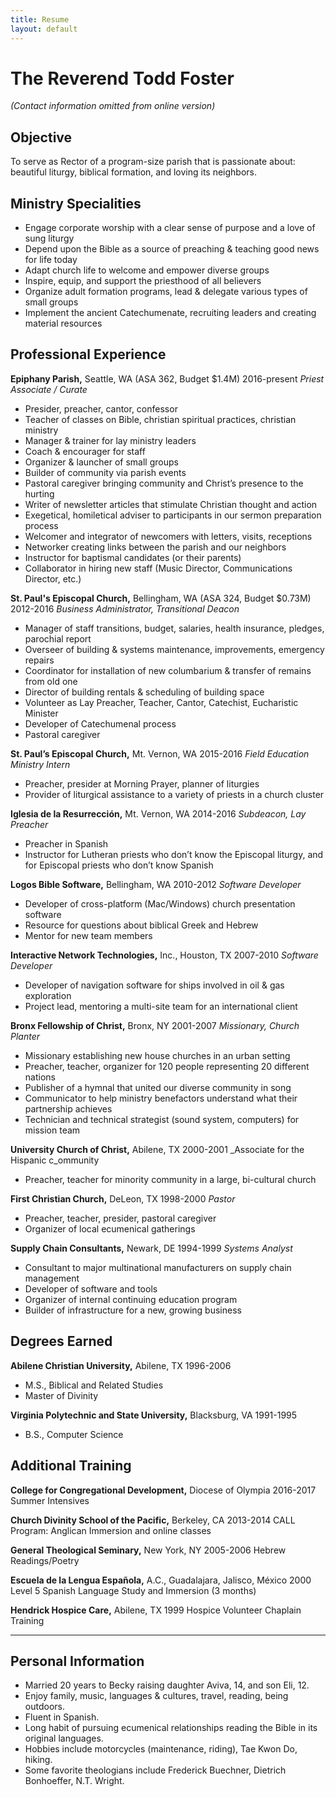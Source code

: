 ```yaml
---
title: Resume
layout: default
---
```


# The Reverend Todd Foster

_(Contact information omitted from online version)_


## Objective

To serve as Rector of a program-size parish that is passionate about: beautiful liturgy, biblical formation, and loving its neighbors.


## Ministry Specialities

* Engage corporate worship with a clear sense of purpose and a love of sung liturgy
* Depend upon the Bible as a source of preaching & teaching good news for life today
* Adapt church life to welcome and empower diverse groups
* Inspire, equip, and support the priesthood of all believers
* Organize adult formation programs, lead & delegate various types of small groups
* Implement the ancient Catechumenate, recruiting leaders and creating material resources


## Professional Experience

**Epiphany Parish,** Seattle, WA (ASA 362, Budget $1.4M)	2016-present
	_Priest Associate / Curate_
* Presider, preacher, cantor, confessor
* Teacher of classes on Bible, christian spiritual practices, christian ministry
* Manager & trainer for lay ministry leaders
* Coach & encourager for staff
* Organizer & launcher of small groups
* Builder of community via parish events
* Pastoral caregiver bringing community and Christ’s presence to the hurting
* Writer of newsletter articles that stimulate Christian thought and action
* Exegetical, homiletical adviser to participants in our sermon preparation process
* Welcomer and integrator of newcomers with letters, visits, receptions
* Networker creating links between the parish and our neighbors
* Instructor for baptismal candidates (or their parents)
* Collaborator in hiring new staff (Music Director, Communications Director, etc.)


**St. Paul's Episcopal Church,** Bellingham, WA (ASA 324, Budget $0.73M)	2012-2016
	_Business Administrator, Transitional Deacon_
* Manager of staff transitions, budget, salaries, health insurance, pledges, parochial report
* Overseer of building & systems maintenance, improvements, emergency repairs
* Coordinator for installation of new columbarium & transfer of remains from old one
* Director of building rentals & scheduling of building space
* Volunteer as Lay Preacher, Teacher, Cantor, Catechist, Eucharistic Minister
* Developer of Catechumenal process
* Pastoral caregiver

**St. Paul’s Episcopal Church,** Mt. Vernon, WA 2015-2016
	_Field Education Ministry Intern_
* Preacher, presider at Morning Prayer, planner of liturgies
* Provider of liturgical assistance to a variety of priests in a church cluster

**Iglesia de la Resurrección,** Mt. Vernon, WA  	2014-2016
	_Subdeacon, Lay Preacher_
* Preacher in Spanish
* Instructor for Lutheran priests who don’t know the Episcopal liturgy, and for Episcopal priests who don’t know Spanish

**Logos Bible Software,** Bellingham, WA	2010-2012
	_Software Developer_
* Developer of cross-platform (Mac/Windows) church presentation software
* Resource for questions about biblical Greek and Hebrew
* Mentor for new team members

**Interactive Network Technologies,** Inc., Houston, TX 	2007-2010
	_Software Developer_
* Developer of navigation software for ships involved in oil & gas exploration
* Project lead, mentoring a multi-site team for an international client

**Bronx Fellowship of Christ,** Bronx, NY  	2001-2007
	_Missionary, Church Planter_
* Missionary establishing new house churches in an urban setting
* Preacher, teacher, organizer for 120 people representing 20 different nations
* Publisher of a hymnal that united our diverse community in song
* Communicator to help ministry benefactors understand what their partnership achieves
* Technician and technical strategist (sound system, computers) for mission team

**University Church of Christ,** Abilene, TX 	2000-2001
	_Associate for the Hispanic c_ommunity
* Preacher, teacher for minority community in a large, bi-cultural church

**First Christian Church,** DeLeon, TX 	1998-2000
	_Pastor_
* Preacher, teacher, presider, pastoral caregiver
* Organizer of local ecumenical gatherings

**Supply Chain Consultants,** Newark, DE 	1994-1999
	_Systems Analyst_
* Consultant to major multinational manufacturers on supply chain management
* Developer of software and tools
* Organizer of internal continuing education program
* Builder of infrastructure for a new, growing business


## Degrees Earned

**Abilene Christian University,** Abilene, TX 	1996-2006
* 	M.S., Biblical and Related Studies
* 	Master of Divinity

**Virginia Polytechnic and State University,** Blacksburg, VA 	1991-1995
* 	B.S., Computer Science


## Additional Training

**College for Congregational Development,** Diocese of Olympia	2016-2017
	Summer Intensives

**Church Divinity School of the Pacific,** Berkeley, CA 	2013-2014
	CALL Program: Anglican Immersion and online classes

**General Theological Seminary,** New York, NY 	2005-2006
	Hebrew Readings/Poetry

**Escuela de la Lengua Española,** A.C., Guadalajara, Jalisco, México	2000
	Level 5 Spanish Language Study and Immersion (3 months)

**Hendrick Hospice Care,** Abilene, TX	1999
	Hospice Volunteer Chaplain Training


------------

## Personal Information
* Married 20 years to Becky raising daughter Aviva, 14, and son Eli, 12.
* Enjoy family, music, languages & cultures, travel, reading, being outdoors.
* Fluent in Spanish.
* Long habit of pursuing ecumenical relationships reading the Bible in its original languages.
* Hobbies include motorcycles (maintenance, riding), Tae Kwon Do, hiking.
* Some favorite theologians include Frederick Buechner, Dietrich Bonhoeffer, N.T. Wright.


